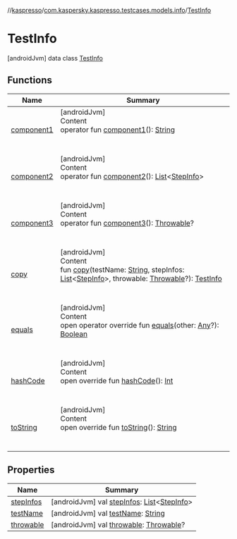 //[kaspresso](../../index.md)/[com.kaspersky.kaspresso.testcases.models.info](../index.md)/[TestInfo](index.md)



# TestInfo  
 [androidJvm] data class [TestInfo](index.md)   


## Functions  
  
|  Name|  Summary| 
|---|---|
| [component1](component1.md)| [androidJvm]  <br>Content  <br>operator fun [component1](component1.md)(): [String](https://kotlinlang.org/api/latest/jvm/stdlib/kotlin/-string/index.html)  <br><br><br>
| [component2](component2.md)| [androidJvm]  <br>Content  <br>operator fun [component2](component2.md)(): [List](https://kotlinlang.org/api/latest/jvm/stdlib/kotlin.collections/-list/index.html)<[StepInfo](../-step-info/index.md)>  <br><br><br>
| [component3](component3.md)| [androidJvm]  <br>Content  <br>operator fun [component3](component3.md)(): [Throwable](https://kotlinlang.org/api/latest/jvm/stdlib/kotlin/-throwable/index.html)?  <br><br><br>
| [copy](copy.md)| [androidJvm]  <br>Content  <br>fun [copy](copy.md)(testName: [String](https://kotlinlang.org/api/latest/jvm/stdlib/kotlin/-string/index.html), stepInfos: [List](https://kotlinlang.org/api/latest/jvm/stdlib/kotlin.collections/-list/index.html)<[StepInfo](../-step-info/index.md)>, throwable: [Throwable](https://kotlinlang.org/api/latest/jvm/stdlib/kotlin/-throwable/index.html)?): [TestInfo](index.md)  <br><br><br>
| [equals](https://kotlinlang.org/api/latest/jvm/stdlib/kotlin/-any/equals.html)| [androidJvm]  <br>Content  <br>open operator override fun [equals](https://kotlinlang.org/api/latest/jvm/stdlib/kotlin/-any/equals.html)(other: [Any](https://kotlinlang.org/api/latest/jvm/stdlib/kotlin/-any/index.html)?): [Boolean](https://kotlinlang.org/api/latest/jvm/stdlib/kotlin/-boolean/index.html)  <br><br><br>
| [hashCode](https://kotlinlang.org/api/latest/jvm/stdlib/kotlin/-any/hash-code.html)| [androidJvm]  <br>Content  <br>open override fun [hashCode](https://kotlinlang.org/api/latest/jvm/stdlib/kotlin/-any/hash-code.html)(): [Int](https://kotlinlang.org/api/latest/jvm/stdlib/kotlin/-int/index.html)  <br><br><br>
| [toString](https://kotlinlang.org/api/latest/jvm/stdlib/kotlin/-any/to-string.html)| [androidJvm]  <br>Content  <br>open override fun [toString](https://kotlinlang.org/api/latest/jvm/stdlib/kotlin/-any/to-string.html)(): [String](https://kotlinlang.org/api/latest/jvm/stdlib/kotlin/-string/index.html)  <br><br><br>


## Properties  
  
|  Name|  Summary| 
|---|---|
| [stepInfos](index.md#com.kaspersky.kaspresso.testcases.models.info/TestInfo/stepInfos/#/PointingToDeclaration/)|  [androidJvm] val [stepInfos](index.md#com.kaspersky.kaspresso.testcases.models.info/TestInfo/stepInfos/#/PointingToDeclaration/): [List](https://kotlinlang.org/api/latest/jvm/stdlib/kotlin.collections/-list/index.html)<[StepInfo](../-step-info/index.md)>   <br>
| [testName](index.md#com.kaspersky.kaspresso.testcases.models.info/TestInfo/testName/#/PointingToDeclaration/)|  [androidJvm] val [testName](index.md#com.kaspersky.kaspresso.testcases.models.info/TestInfo/testName/#/PointingToDeclaration/): [String](https://kotlinlang.org/api/latest/jvm/stdlib/kotlin/-string/index.html)   <br>
| [throwable](index.md#com.kaspersky.kaspresso.testcases.models.info/TestInfo/throwable/#/PointingToDeclaration/)|  [androidJvm] val [throwable](index.md#com.kaspersky.kaspresso.testcases.models.info/TestInfo/throwable/#/PointingToDeclaration/): [Throwable](https://kotlinlang.org/api/latest/jvm/stdlib/kotlin/-throwable/index.html)?   <br>

